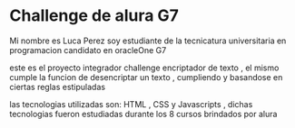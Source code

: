 # Challenge de alura G7

Mi nombre es Luca Perez soy estudiante de la tecnicatura universitaria en programacion
candidato en oracleOne G7

este es el proyecto integrador challenge encriptador de texto , el mismo cumple la funcion de desencriptar un texto , cumpliendo y basandose en ciertas reglas estipuladas

las tecnologias utilizadas son: HTML , CSS y Javascripts , dichas tecnologias fueron estudiadas
durante los 8 cursos brindados por alura

